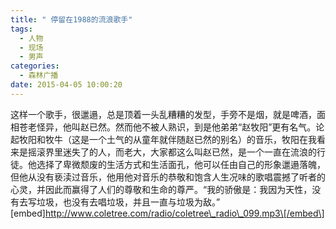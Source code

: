 ```yaml
---
title: " 停留在1988的流浪歌手"
tags:
  - 人物
  - 现场
  - 男声
categories:
  - 森林广播
date: 2015-04-05 10:00:20
---
```


这样一个歌手，很邋遢，总是顶着一头乱糟糟的发型，手旁不是烟，就是啤酒，面相苍老怪异，他叫赵已然。然而他不被人熟识，到是他弟弟“赵牧阳”更有名气。论起牧阳和牧牛（这是一个土气的从童年就伴随赵已然的别名）的音乐，牧阳在我看来是摇滚界里迷失了的人，而老大，大家都这么叫赵已然，是一个一直在流浪的行徒。他选择了卑微颓废的生活方式和生活面孔，他可以任由自己的形象邋遢落魄，但他从没有亵渎过音乐，他用他对音乐的恭敬和饱含人生况味的歌唱震撼了听者的心灵，并因此而赢得了人们的尊敬和生命的尊严。“我的骄傲是：我因为天性，没有去写垃圾，也没有去唱垃圾，并且一直与垃圾为敌。”   \[embed\]http://www.coletree.com/radio/coletree\_radio\_099.mp3\[/embed\]